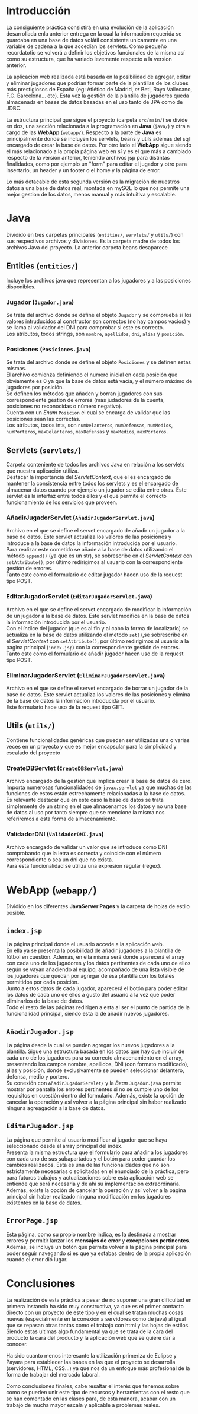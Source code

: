 # Introducción

La consiguiente práctica consistirá en una evolución de la aplicación desarrollada enla anterior entrega en la cual la información requerida se guardaba en una base de datos volátil consistente unicamente en una variable de cadena a la que accedían los servlets. Como pequeño recordatotio se volverá a definir los ebjetivos funcionales de la misma así como su estructura, que ha variado levemente respecto a la version anterior. 

La aplicación web realizada está basada en la posibilidad de agregar, editar y eliminar jugadores que podrían formar parte de la plantillas de los clubes más prestigiosos de España (eg: Atlético de Madrid, _er_ Beti, Rayo Vallecano, F.C. Barcelona... etc). Esta vez la gestión de la plantilla de jugadores queda almacenada en bases de datos basadas en el uso tanto de JPA como de JDBC.

La estructura principal que sigue el proyecto (carpeta `src/main/`) se divide en dos, una sección relacionada a la programación en **Java** (`java/`) y otra a cargo de las **WebApp** (`webapp/`). Respecto a la parte de **Java** es principalmente donde se incluyen los servlets, beans y utils además del sql encargado de crear la base de datos. Por otro lado el **WebApp** sigue siendo el más relacionado a la propia página web en sí y es el que más a cambiado respecto de la versión anterior, teniendo archivos jsp para distintas finalidades, como por ejemplo un "form" para editar el jugador y otro para insertarlo, un header y un footer o el home y la página de error. 

Lo más detacable de esta segunda versión es la migración de nuestros datos a una base de datos real, montada en mySQL lo que nos permite una mejor gestion de los datos, menos manual y más intuitiva y escalable. 

# Java
Dividido en tres carpetas principales (`entities/`, `servlets/` y `utils/`) con sus respectivos archivos y divisiones. Es la carpeta madre de todos los archivos Java del proyecto. La anterior carpeta beans desaparece

## Entities (`entities/`)
Incluye los archivos java que representan a los jugadores y a las posiciones disponibles.

### Jugador (`Jugador.java`)
Se trata del archivo donde se define el objeto `Jugador` y se comprueba si los valores intruducidos al constructor son correctos (no hay campos vacíos) y se llama al validador del DNI para comprobar si este es correcto.  
Los atributos, todos strings, son `nombre`, `apellidos`, `dni`, `alias` y `posición`.

### Posiciones (`Posiciones.java`)
Se trata del archivo donde se define el objeto `Posiciones` y se definen estas mismas.  
El archivo comienza definiendo el numero inicial en cada posición que obviamente es 0 ya que la base de datos está vacia, y el número máximo de jugadores por posición.  
Se definen los métodos que añaden y borran jugadores con sus correspondiente gestión de errores (más judadores de la cuenta, posiciones no reconocidas o número negativo).  
Cuenta con un _Enum_ `Posicion` el cual se encarga de validar que las posiciones sean las correctas.  
Los atributos, todos ints, son `numDelanteros`, `numDefensas`, `numMedios`, `numPorteros`, `maxDelanteros`, `maxDefensas` y `maxMedios`, `maxPorteros`.

## Servlets (`servlets/`)
Carpeta conteniente de todos los archivos Java en relación a los servlets que nuestra aplicación utiliza.  
Destacar la importancia del _ServletContext_, que el es encargado de mantener la consistencia entre todos los servlets y es el encargado de almacenar datos cuando por ejemplo un jugador se edita entre otras. Este servlet es la interfaz entre todos ellos y el que permite el correcto funcionamiento de los servicios que proveen.

### AñadirJugadorServlet (`AñadirJugadorServlet.java`)
Archivo en el que se define el servet encargado de añadir un jugador a la base de datos. Este servlet actualiza los valores de las posiciones y introduce a la base de datos la información introducida por el usuario.  
Para realizar este cometido se añade a la base de datos utilizando el método `append()` (ya que es un str), se sobrescribe en el _ServletContext_ con `setAttribute()`, por último redirigimos al usuario con la correspondiente gestión de errores.  
Tanto este como el formulario de editar jugador hacen uso de la request tipo POST.

### EditarJugadorServlet (`EditarJugadorServlet.java`)
Archivo en el que se define el servet encargado de modificar la información de un jugador a la base de datos. Este servlet modifica en la base de datos la información introducida por el usuario.  
Con el índice del jugador (que es al fin y al cabo la forma de localizarlo) se actualiza en la base de datos utilizando el metodo `set()`,se sobrescribe en el _ServletContext_ con `setAttribute()`, por último redirigimos al usuario a la pagina principal (`index.jsp`) con la correspondiente gestión de errores.  
Tanto este como el formulario de añadir jugador hacen uso de la request tipo POST.


### EliminarJugadorServlet (`EliminarJugadorServlet.java`)
Archivo en el que se define el servet encargado de borrar un jugador de la base de datos. Este servlet actualiza los valores de las posiciones y elimina de la base de datos la información introducida por el usuario.  
Este formulario hace uso de la request tipo GET.


## Utils (`utils/`)
Contiene funcionalidades genéricas que pueden ser utilizadas una o varias veces en un proyecto y que es mejor encapsular para la simplicidad y escalado del proyecto

### CreateDBServlet (`CreateDBServlet.java`)
Archivo encargado de la gestión que implica crear la base de datos de cero. Importa numerosas funcionalidades de `javax.servlet` ya que muchas de las funciones de estos están estrechamente relacionadas a la base de datos.  
Es relevante destacar que en este caso la base de datos se trata simplemente de un string en el que almacenamos los datos y no una base de datos al uso por tanto siempre que se mencione la misma nos referiremos a esta forma de almacenamiento.

### ValidadorDNI (`ValidadorDNI.java`)
Archivo encargado de validar un valor que se introduce como DNI comprobando que la letra es correcta y coincide con el número correspondiente o sea un dni que no exista.  
Para esta funcionalidad se utiliza una expresion regular (regex).



# WebApp (`webapp/`)
Dividido en los diferentes **JavaServer Pages** y la carpeta de hojas de estilo posible.

## `index.jsp`
La página principal donde el usuario accede a la aplicación web.  
En ella ya se presenta la posibilidad de añadir jugadores a la plantilla de fútbol en cuestión. Además, en ella misma será donde aparecerá el array con cada uno de los jugadores y los datos pertinentes de cada uno de ellos según se vayan añadiendo al equipo, acompañado de una lista visible de los jugadores que quedan por agregar de esa plantilla con los totales permitidos por cada posición.  
Junto a estos datos de cada jugador, aparecerá el botón para poder editar los datos de cada uno de ellos a gusto del usuario a la vez que poder eliminarlos de la base de datos.  
Todo el resto de las páginas redirigen a esta al ser el punto de partida de la funcionalidad principal, siendo esta la de añadir nuevos jugadores.

## `AñadirJugador.jsp`
La página desde la cual se pueden agregar los nuevos jugadores a la plantilla. Sigue una estructura basada en los datos que hay que incluir de cada uno de los jugadores para su correcto almacenamiento en el array, presentando los campos nombre, apellidos, DNI (con formato modificado), alias y posición, donde exclusivamente se pueden seleccionar delantero, defensa, medio y portero.  
Su conexión con `AñadirJugadorServlet/` y la _Bean_ `Jugador.java` permite mostrar por pantalla los errores pertinentes si no se cumple uno de los requisitos en cuestión dentro del formulario. Además, existe la opción de cancelar la operación y así volver a la página principal sin haber realizado ninguna agreagación a la base de datos.

## `EditarJugador.jsp`
La página que permite al usuario modificar al jugador que se haya seleccionado desde el array principal del index.  
Presenta la misma estructura que el formulario para añadir a los jugadores con cada uno de sus subapartados y el botón para poder guardar los cambios realizados. Ésta es una de las funcionalidades que no son estrictamente necesarias o solicitadas en el enunciado de la práctica, pero para futuros trabajos y actualizaciones sobre esta aplicación web se entiende que será necesaria y de ahí su implementación extraordinaria.  
Además, existe la opción de cancelar la operación y así volver a la página principal sin haber realizado ninguna modificación en los jugadores existentes en la base de datos.


## `ErrorPage.jsp`
Esta página, como su propio nombre indica, es la destinada a mostrar errores y permitir lanzar los **mensajes de error** y **excepciones pertinentes**. Además, se incluye un botón que permite volver a la página principal para poder seguir navegando si es que ya estabas dentro de la propia aplicación cuando el error dió lugar.


# Conclusiones
La realización de esta práctica a pesar de no suponer una gran dificultad en primera instancia ha sido muy constructiva, ya que es el primer contacto directo con un proyecto de este tipo y en el cual se tratan muchas cosas nuevas (especialmente en la conexión a servidores como de java) al igual que se repasan otras tantas como el trabajo con html y las hojas de estilos. Siendo estas ultimas algo fundamental ya que se trata de la cara del producto la cara del producto y la aplicación web que se quiere dar a conocer.

Ha sido cuanto menos interesante la utilización primeriza de Eclipse y Payara para establecer las bases en las que el proyecto se desarrolla (servidores, HTML, CSS...) ya que nos da un enfoque más profesional de la forma de trabajar del mercado laboral. 

Como conclusiones finales, cabe resaltar el interés que tenemos sobre como se pueden unir este tipo de recursos y herramientas con el resto que se han comentado en las clases para, de esta manera, acabar con un trabajo de mucha mayor escala y aplicable a problemas reales.

